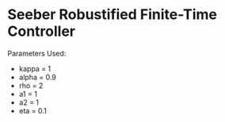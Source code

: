 # Seeber Robustified Finite-Time Controller

Parameters Used:
 - kappa = 1
 - alpha = 0.9
 - rho = 2
 - a1 = 1
 - a2 = 1
 - eta = 0.1
